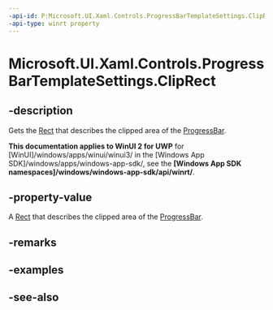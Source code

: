 ```yaml
---
-api-id: P:Microsoft.UI.Xaml.Controls.ProgressBarTemplateSettings.ClipRect
-api-type: winrt property
---
```


# Microsoft.UI.Xaml.Controls.ProgressBarTemplateSettings.ClipRect

<!--
public Windows.UI.Xaml.Media.RectangleGeometry ClipRect { get; set; }
-->

## -description

Gets the [Rect](/uwp/api/windows.foundation.rect) that describes the clipped area of the [ProgressBar](progressbar.md).

**This documentation applies to WinUI 2 for UWP** for [WinUI]/windows/apps/winui/winui3/ in the [Windows App SDK]/windows/apps/windows-app-sdk/, see the **[Windows App SDK namespaces]/windows/windows-app-sdk/api/winrt/**.

## -property-value

A [Rect](/uwp/api/windows.foundation.rect) that describes the clipped area of the [ProgressBar](progressbar.md).

## -remarks

## -examples

## -see-also
